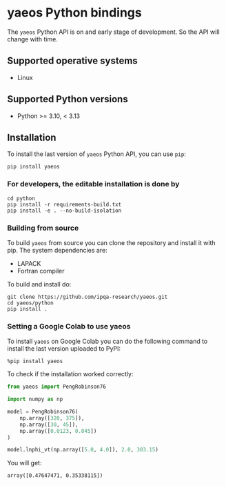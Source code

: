 # yaeos Python bindings

The `yaeos` Python API is on and early stage of development. So the API will 
change with time.

## Supported operative systems

- Linux

## Supported Python versions

- Python >= 3.10, < 3.13

## Installation
To install the last version of `yaeos` Python API, you can use `pip`:

```
pip install yaeos
```

### For developers, the editable installation is done by

```
cd python
pip install -r requirements-build.txt
pip install -e . --no-build-isolation
```

### Building from source

To build `yaeos` from source you can clone the repository and install it with 
pip. The system dependencies are:

- LAPACK
- Fortran compiler

To build and install do:

```shell
git clone https://github.com/ipqa-research/yaeos.git
cd yaeos/python
pip install .
```

### Setting a Google Colab to use yaeos

To install `yaeos` on Google Colab you can do the following command to install 
the last version uploaded to PyPI:

```shell
%pip install yaeos
```

To check if the installation worked correctly:

```python
from yaeos import PengRobinson76

import numpy as np

model = PengRobinson76(
    np.array([320, 375]),
    np.array([30, 45]),
    np.array([0.0123, 0.045])
)

model.lnphi_vt(np.array([5.0, 4.0]), 2.0, 303.15)
```

You will get:

```
array([0.47647471, 0.35338115])
```